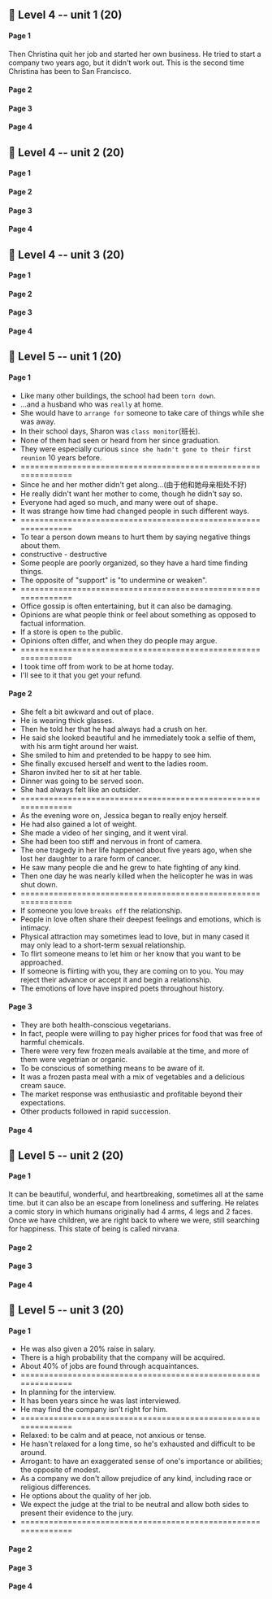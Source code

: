 ## 🦋 Level 4 -- unit 1 (20)

#### Page 1
Then Christina quit her job and started her own business.
He tried to start a company two years ago, but it didn't work out.
This is the second time Christina has been to San Francisco.

#### Page 2

#### Page 3

#### Page 4

## 🦋 Level 4 -- unit 2 (20)
#### Page 1

#### Page 2

#### Page 3

#### Page 4

## 🦋 Level 4 -- unit 3 (20)
#### Page 1

#### Page 2

#### Page 3

#### Page 4

## 🐛 Level 5 -- unit 1 (20)
#### Page 1

- Like many other buildings, the school had been `torn down`.
- ...and a husband who was `really` at home.
- She would have to `arrange for` someone to take care of things while she was away.
- In their school days, Sharon was `class monitor`(班长).
- None of them had seen or heard from her since graduation.
- They were especially curious `since she hadn't gone to their first reunion` 10 years before.
- ==============================================================
- Since he and her mother didn't get along...(由于他和她母亲相处不好)
- He really didn't want her mother to come, though he didn't say so.
- Everyone had aged so much, and many were out of shape.
- It was strange how time had changed people in such different ways.
- ==============================================================
- To tear a person down means to hurt them by saying negative things about them.
- constructive - destructive
- Some people are poorly organized, so they have a hard time finding things.
- The opposite of "support" is "to undermine or weaken".
- ==============================================================
- Office gossip is often entertaining, but it can also be damaging.
- Opinions are what people think or feel about something as opposed to factual information.
- If a store is open `to` the public.
- Opinions often differ, and when they do people may argue.
- ==============================================================
- I took time off from work to be at home today.
- I'll see to it that you get your refund.

#### Page 2

- She felt a bit awkward and out of place.
- He is wearing thick glasses.
- Then he told her that he had always had a crush on her.
- He said she looked beautiful and he immediately took a selfie of them, with his arm tight around her waist.
- She smiled to him and pretended to be happy to see him.
- She finally excused herself and went to the ladies room.
- Sharon invited her to sit at her table.
- Dinner was going to be served soon.
- She had always felt like an outsider.
- ==============================================================
- As the evening wore on, Jessica began to really enjoy herself.
- He had also gained a lot of weight.
- She made a video of her singing, and it went viral.
- She had been too stiff and nervous in front of camera.
- The one tragedy in her life happened about five years ago, when she lost her daughter to a rare form of cancer.
- He saw many people die and he grew to hate fighting of any kind.
- Then one day he was nearly killed when the helicopter he was in was shut down.
- ==============================================================
- If someone you love `breaks off` the relationship.
- People in love often share their deepest feelings and emotions, which is intimacy.
- Physical attraction may sometimes lead to love, but in many cased it may only lead to a short-term sexual relationship.
- To flirt someone means to let him or her know that you want to be approached.
- If someone is flirting with you, they are coming on to you. You may reject their advance or accept it and begin a relationship.
- The emotions of love have inspired poets throughout history. 

#### Page 3

- They are both health-conscious vegetarians.
- In fact, people were willing to pay higher prices for food that was free of harmful chemicals.
- There were very few frozen meals available at the time, and more of them were vegetrian or organic.
- To be conscious of something means to be aware of it.
- It was a frozen pasta meal with a mix of vegetables and a delicious cream sauce.
- The market response was enthusiastic and profitable beyond their expectations.
- Other products followed in rapid succession.

#### Page 4

## 🐛 Level 5 -- unit 2 (20)
#### Page 1

It can be beautiful, wonderful, and heartbreaking, sometimes all at the same time.
but it can also be an escape from loneliness and suffering.
He relates a comic story in which humans originally had 4 arms, 4 legs and 2 faces.
Once we have children, we are right back to where we were, still searching for happiness.
This state of being is called nirvana.

#### Page 2

#### Page 3

#### Page 4

## 🐛 Level 5 -- unit 3 (20)
#### Page 1

- He was also given a 20% raise in salary.
- There is a high probability that the company will be acquired.
- About 40% of jobs are found through acquaintances.
- ==============================================================
- In planning for the interview.
- It has been years since he was last interviewed.
- He may find the company isn't right for him.
- ==============================================================
- Relaxed: to be calm and at peace, not anxious or tense.
- He hasn't relaxed for a long time, so he's exhausted and difficult to be around.
- Arrogant: to have an exaggerated sense of one's importance or abilities; the opposite of modest.
- As a company we don't allow prejudice of any kind, including race or religious differences.
- He options about the quality of her job.
- We expect the judge at the trial to be neutral and allow both sides to present their evidence to the jury.
- ==============================================================

#### Page 2

#### Page 3

#### Page 4
